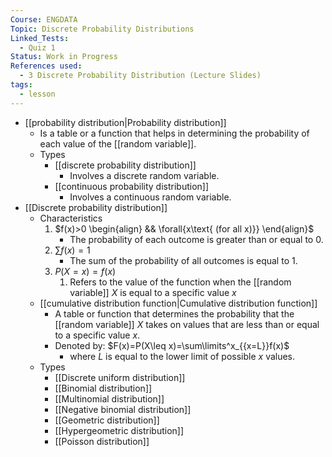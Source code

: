 ```yaml
---
Course: ENGDATA
Topic: Discrete Probability Distributions
Linked_Tests:
  - Quiz 1
Status: Work in Progress
References used:
  - 3 Discrete Probability Distribution (Lecture Slides)
tags:
  - lesson
---
```


- [[probability distribution|Probability distribution]]
	- Is a table or a function that helps in determining the probability of each value of the [[random variable]].
	- Types
		- [[discrete probability distribution]]
			- Involves a discrete random variable.
		- [[continuous probability distribution]]
			- Involves a continuous random variable.
- [[Discrete probability distribution]]
	- Characteristics
		1. $f(x)>0 \begin{align} && \forall{x\text{ (for all x)}} \end{align}$
			- The probability of each outcome is greater than or equal to 0.
		2. $\sum f(x)=1$
			- The sum of the probability of all outcomes is equal to 1.
		3. $P(X=x)=f(x)$
			1. Refers to the value of the function when the [[random variable]] $X$ is equal to a specific value $x$
	- [[cumulative distribution function|Cumulative distribution function]]
		- A table or function that determines the probability that the [[random variable]] $X$ takes on values that are less than or equal to a specific value $x$.
		- Denoted by: $F(x)=P(X\leq x)=\sum\limits^x_{{x=L}}f(x)$
			- where $L$ is equal to the lower limit of possible $x$ values.
	- Types
		- [[Discrete uniform distribution]]
		- [[Binomial distribution]]
		- [[Multinomial distribution]]
		- [[Negative binomial distribution]]
		- [[Geometric distribution]]
		- [[Hypergeometric distribution]]
		- [[Poisson distribution]]